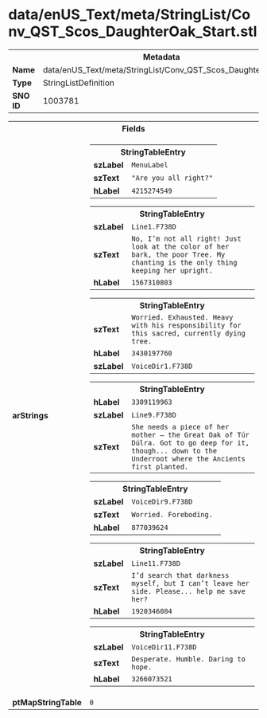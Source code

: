 <h1>data/enUS_Text/meta/StringList/Conv_QST_Scos_DaughterOak_Start.stl</h1><table><tr><th colspan="100%">Metadata</th></tr><tr><td><b>Name</b></td><td>data/enUS_Text/meta/StringList/Conv_QST_Scos_DaughterOak_Start.stl</td></tr><tr><td><b>Type</b></td><td>StringListDefinition</td></tr><tr><td><b>SNO ID</b></td><td>1003781</td></tr></table>

<table><tr><th colspan="100%">Fields</th></tr><tr><td><b>arStrings</b></td><td><table><tr><th colspan="100%">StringTableEntry</th></tr><tr><td><b>szLabel</b></td><td><code>MenuLabel</code></td></tr><tr><td><b>szText</b></td><td><code>"Are you all right?"</code></td></tr><tr><td><b>hLabel</b></td><td><code>4215274549</code></td></tr></table>


<table><tr><th colspan="100%">StringTableEntry</th></tr><tr><td><b>szLabel</b></td><td><code>Line1.F738D</code></td></tr><tr><td><b>szText</b></td><td><code>No, I’m not all right! Just look at the color of her bark, the poor Tree. My chanting is the only thing keeping her upright.</code></td></tr><tr><td><b>hLabel</b></td><td><code>1567310803</code></td></tr></table>


<table><tr><th colspan="100%">StringTableEntry</th></tr><tr><td><b>szText</b></td><td><code>Worried. Exhausted. Heavy with his responsibility for this sacred, currently dying tree.</code></td></tr><tr><td><b>hLabel</b></td><td><code>3430197760</code></td></tr><tr><td><b>szLabel</b></td><td><code>VoiceDir1.F738D</code></td></tr></table>


<table><tr><th colspan="100%">StringTableEntry</th></tr><tr><td><b>hLabel</b></td><td><code>3309119963</code></td></tr><tr><td><b>szLabel</b></td><td><code>Line9.F738D</code></td></tr><tr><td><b>szText</b></td><td><code>She needs a piece of her mother – the Great Oak of Túr Dúlra. Got to go deep for it, though... down to the Underroot where the Ancients first planted.</code></td></tr></table>


<table><tr><th colspan="100%">StringTableEntry</th></tr><tr><td><b>szLabel</b></td><td><code>VoiceDir9.F738D</code></td></tr><tr><td><b>szText</b></td><td><code>Worried. Foreboding. </code></td></tr><tr><td><b>hLabel</b></td><td><code>877039624</code></td></tr></table>


<table><tr><th colspan="100%">StringTableEntry</th></tr><tr><td><b>szLabel</b></td><td><code>Line11.F738D</code></td></tr><tr><td><b>szText</b></td><td><code>I’d search that darkness myself, but I can’t leave her side. Please... help me save her?</code></td></tr><tr><td><b>hLabel</b></td><td><code>1920346084</code></td></tr></table>


<table><tr><th colspan="100%">StringTableEntry</th></tr><tr><td><b>szLabel</b></td><td><code>VoiceDir11.F738D</code></td></tr><tr><td><b>szText</b></td><td><code>Desperate. Humble. Daring to hope.</code></td></tr><tr><td><b>hLabel</b></td><td><code>3266073521</code></td></tr></table>


</td></tr><tr><td><b>ptMapStringTable</b></td><td><code>0</code></td></tr></table>

